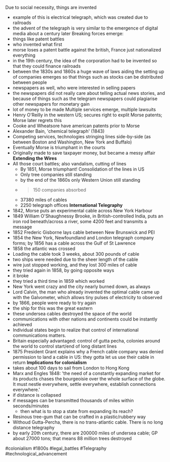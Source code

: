Due to social necessity, things are invented
- example of this is electrical telegraph, which was created due to railroads 
- the advent of the telegraph is very similar to the emergence of digital media about a century later
Breaking forces emerge:
- things like patent battles 
- who invented what first
- morse loses a patent battle against the british, France just nationalized everything 
- in the 19th century, the idea of the corporation had to be invented so that they could finance railroads 
- between the 1830s and 1860s a huge wave of laws aiding the setting up of companies emerges so that things such as stocks can be distributed between people
- newspapers as well, who were interested in selling papers 
- the newspapers did not really care about telling actual news stories, and because of things such as the telegram newspapers could plagiarise other newspapers for monetary gain
- lot of money to be made
Multiple services emerge, multiple lawsuits
- Henry O'Reilly in the western US; secures right to explit Morse patents; Morse later regrets this 
- Cooke and Wheatsore have american patents prior to Morse
- Alexander Bain, 'chemical telegraph' (1843)
- Competing services, technologies stringing lines side-by-side (as between Boston and Washington, New York and Buffalo)
- Eventually Morse is triumphant in the courts
- Originally made to save taxpayer money, but became a messy affair
**Extending the Wires**
- All those court battles; also vandalism, cutting of lines
	- By 1851, Morse triumphant! Consolidation of the lines in US
	- Only tree companies still standing
	- by the end of the 1860s only Western Union still standing
	- >150 companies absorbed
	- 37380 miles of cables
	- 2250 telegraph offices 
**International Telegraphy**
- 1842, Morse puts an experimental cable across New York Harbour
- 1849 William O'Shaughnessy Brooke, in British-controlled India, puts an iron rod beneath/across a river, some 4200 feet and transmits a message
- 1852 Frederic Gisborne lays cable between New Brunswick and PEI
- 1854 the New York, Newfoundland and London telegraph company forms; by 1856 has a cable across the Gulf of St Lawrence
- 1858 the atlantic was crossed
- Loading the cable took 3 weeks, about 300 pounds of cable 
- two ships were needed due to the sheer length of the cable 
- wire just stopped working, and they lost 300 miles of cable 
- they tried again in 1858, by going opposite ways 
- it broke 
- they tried a third time in 1859 which worked
- New York went crazy and the city nearly burned down, as always 
- Lord Calvin, the man who already invented the optimal cable came up with the Galvometer, which allows tiny pulses of electricity to observed 
- by 1866, people were ready to try again 
- the ship for this was the great eastern
- these undersea cables destroyed the space of the world 
- communications with other nations and continents could be instantly achieved
- Individual states begin to realize that control of international communications matters.
- Britain especially advantaged: control of gutta pecha, colonies around the world to control start/end of long distant lines 
- 1875 President Grant explains why a French cable company was denied permission to land a cable in US: they gotta let us use their cable in return
**Implications for colonialism**
- takes about 100 days to sail from London to Hong Kong 
- Marx and Engles 1848: 'the need of a constantly expanding market for its products chases the bourgeoisie over the whole surface of the globe. It must nestle everywhere, settle everywhere, establish connections everywhere.'
- if distance is collapsed 
- if messages can be transmitted thousands of miles within seconds/minutes
	- then what is to stop a state from expanding its reach?
- Resinous tree-gum that can be crafted in a plastic/rubbery way
- Withoud Gutta-Percha, there is no trans-atlantic cable. There is no long distance telegraphy
- by early 20th century, there are 200000 miles of undersea cable; GP about 27000 tons; that means 88 million trees destroyed

#colonialism 
#1800s 
#legal_battles
#Telegraphy 
#technological_advancement 
